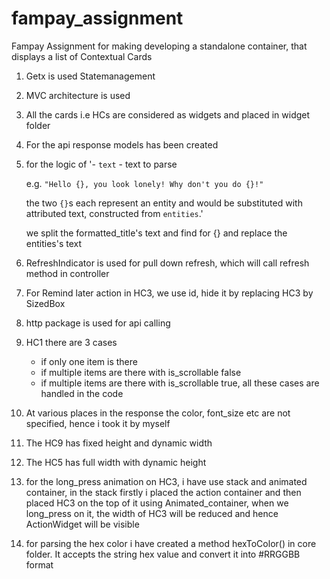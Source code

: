 # fampay_assignment

Fampay Assignment for making developing a standalone container, that displays a list of Contextual Cards

1) Getx is used Statemanagement 
2) MVC architecture is used
3) All the cards i.e HCs are considered as widgets and placed in widget folder
4) For the api response models has been created
5) for the logic of 
    '- `text` - text to parse
    
    e.g. `"Hello {}, you look lonely! Why don't you do {}!"` 
    
    the two `{}`s each represent an entity and would be substituted with attributed text, constructed from `entities`.'

    we split the formatted_title's text and find for {} and replace the entities's text
6) RefreshIndicator is used for pull down refresh, which will call refresh method in controller
7) For Remind later action in HC3, we use id, hide it by replacing HC3 by SizedBox
8) http package is used for api calling
9) HC1 there are 3 cases 
    - if only one item is there
    - if multiple items are there with is_scrollable false
    - if multiple items are there with is_scrollable true, all these cases are handled in the code
10) At various places in the response the color, font_size etc are not specified, hence i took it by myself
11) The HC9 has fixed height and dynamic width
12) The HC5 has full width with dynamic height
13) for the long_press animation on HC3, i have use stack and animated container, in the stack firstly i placed the action container and then placed HC3 on the top of it using Animated_container, when we long_press on it, the width of HC3 will be reduced and hence ActionWidget will be visible
14) for parsing the hex color i have created a method hexToColor() in core folder. It accepts the string hex value and convert it into #RRGGBB format

